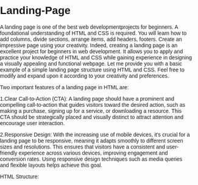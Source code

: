 # Landing-Page
A landing page is one of the best web developmentprojects for beginners. A foundational understanding of HTML and CSS is required. You will learn how to add columns, divide sections, arrange items, add headers, footers. Create an impressive page using your creativity. 
Indeed, creating a landing page is an excellent project for beginners in web development. It allows you to apply and practice your knowledge of HTML and CSS while gaining experience in designing a visually appealing and functional webpage. Let me provide you with a basic example of a simple landing page structure using HTML and CSS. Feel free to modify and expand upon it according to your creativity and preferences.


Two important features of a landing page in HTML are:

1.Clear Call-to-Action (CTA): A landing page should have a prominent and compelling call-to-action that guides visitors toward the desired action, such as making a purchase, signing up for a service, or downloading a resource. This CTA should be strategically placed and visually distinct to attract attention and encourage user interaction.

2.Responsive Design: With the increasing use of mobile devices, it's crucial for a landing page to be responsive, meaning it adapts smoothly to different screen sizes and resolutions. This ensures that visitors have a consistent and user-friendly experience across various devices, improving engagement and conversion rates. Using responsive design techniques such as media queries and flexible layouts helps achieve this goal.



HTML Structure:


<!DOCTYPE html>
<html lang="en">
<head>
    <meta charset="UTF-8">
    <meta name="viewport" content="width=device-width, initial-scale=1.0">
    <title>Your Landing Page</title>
    <style>
        body {
            font-family: 'Arial', sans-serif;
            margin: 0;
            padding: 0;
        }
        
        header {
            background-color: #0d0d0d;
            color: #4ff5e7;
            padding: 1em;
            text-align: center;
        }
        
        nav ul {
            list-style: none;
        }
        
        nav li {
            display: inline;
            margin-right: 20px;
        }
        
        nav a {
            text-decoration: none;
            color: #fff;
        }
        
        .hero {
            background-color: #afee49;
            padding: 2em;
            text-align: center;
        }
        
        .features {
            display: flex;
            justify-content: space-around;
            padding: 2em;
        }
        
        .feature {
            text-align: center;
            max-width: 300px;
        }
        
        footer {
            background-color: #111111;
            color: #fff;
            text-align: center;
            padding: 1em;
            position: fixed;
            bottom: 0;
            width: 100%;
        }
    </style>
</head>
<body>
    <header>
        <h1> CODE CRAFTERZS </h1>
        <nav>
            <ul>
                <li><a href="#">Home</a></li>
                <li><a href="#">Features</a></li>
                <li><a href="#">About</a></li>
                <li><a href="#">Contact</a></li>
                <li><a href="#">visit us</a></li>
            </ul>
        </nav>
    </header>

    <section class="hero">
        <h2>Welcome to Our Website</h2>
        <p>Your compelling tagline goes here.</p>
        <a href="#" class="cta-button">Learn More</a>
    </section>

    <section class="features">
        <div class="feature">
            <h3> Responsive Design </h3>
            <p> Our website is built with a responsive design, ensuring that it looks great and functions perfectly on all devices, including desktops, tablets, and smartphones. Whether your users are accessing the site from a large desktop monitor or a small mobile screen, they will have an optimal viewing experience. </p>
        </div>
        <div class="feature">
            <h3> Clear Call-to-Action (CTA) </h3>
            <p> A landing page should have a prominent and compelling call-to-action that guides visitors toward the desired action, such as making a purchase, signing up for a service, or downloading a resource. This CTA should be strategically placed and visually distinct to attract attention and encourage user interaction. </p>
        </div>
        <!-- Add more features as needed -->
    </section>

    <footer>
        <p>&copy; 2024 @CodeCreafterzs </p>
    </footer>
</body>
</html>



This is a basic template, and you can customize it further by adding your own content, adjusting colors, fonts, and layouts. Remember to experiment and explore different features and styles to enhance your understanding of HTML and CSS. Good luck with your web development project!
